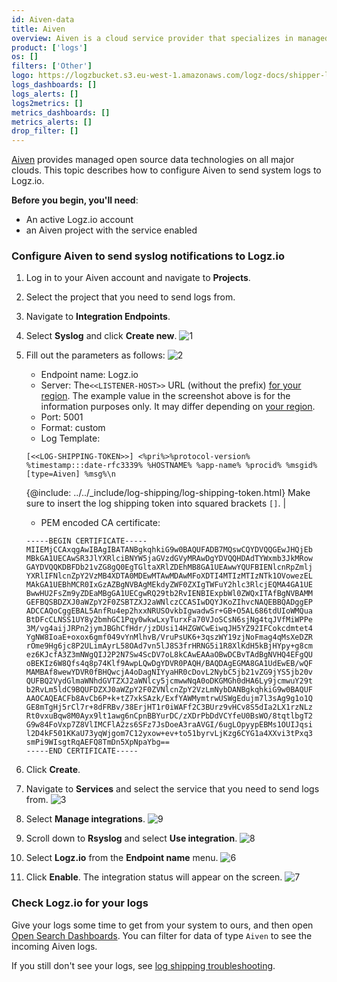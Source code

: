 ```yaml
---
id: Aiven-data
title: Aiven
overview: Aiven is a cloud service provider that specializes in managed open-source database, messaging, and event streaming solutions.
product: ['logs']
os: []
filters: ['Other']
logo: https://logzbucket.s3.eu-west-1.amazonaws.com/logz-docs/shipper-logos/aiven-logo.png
logs_dashboards: []
logs_alerts: []
logs2metrics: []
metrics_dashboards: []
metrics_alerts: []
drop_filter: []
---
```


[Aiven](https://aiven.io/) provides managed open source data technologies on all major clouds. This topic describes how to configure Aiven to send system logs to Logz.io. 

**Before you begin, you'll need**: 

* An active Logz.io account
* an Aiven project with the service enabled 


### Configure Aiven to send syslog notifications to Logz.io

1. Log in to your Aiven account and navigate to **Projects**.
2. Select the project that you need to send logs from.
3. Navigate to **Integration Endpoints**.
4. Select **Syslog** and click **Create new**.
   ![1](https://dytvr9ot2sszz.cloudfront.net/logz-docs/aiven/aiven1.png)
5. Fill out the parameters as follows:
   ![2](https://dytvr9ot2sszz.cloudfront.net/logz-docs/aiven/aiven10.png)
   * Endpoint name: Logz.io 
   * Server: The`<<LISTENER-HOST>>` URL (without the prefix) [for your region](https://docs.logz.io/docs/user-guide/admin/hosting-regions/account-region/#available-regions). The example value in the screenshot above is for the information purposes only. It may differ depending on [your region](https://docs.logz.io/docs/user-guide/admin/hosting-regions/account-region/#available-regions).
   * Port: 5001 
   * Format: custom
   * Log Template: 

   ```shell
   [<<LOG-SHIPPING-TOKEN>>] <%pri%>%protocol-version% %timestamp:::date-rfc3339% %HOSTNAME% %app-name% %procid% %msgid% [type=Aiven] %msg%\n
   ```
   
   {@include: ../../_include/log-shipping/log-shipping-token.html} Make sure to insert the log shipping token into squared brackets `[]`.  |

   * PEM encoded CA certificate: 

   ```shell
   -----BEGIN CERTIFICATE-----
   MIIEMjCCAxqgAwIBAgIBATANBgkqhkiG9w0BAQUFADB7MQswCQYDVQQGEwJHQjEb
   MBkGA1UECAwSR3JlYXRlciBNYW5jaGVzdGVyMRAwDgYDVQQHDAdTYWxmb3JkMRow
   GAYDVQQKDBFDb21vZG8gQ0EgTGltaXRlZDEhMB8GA1UEAwwYQUFBIENlcnRpZmlj
   YXRlIFNlcnZpY2VzMB4XDTA0MDEwMTAwMDAwMFoXDTI4MTIzMTIzNTk1OVowezEL
   MAkGA1UEBhMCR0IxGzAZBgNVBAgMEkdyZWF0ZXIgTWFuY2hlc3RlcjEQMA4GA1UE
   BwwHU2FsZm9yZDEaMBgGA1UECgwRQ29tb2RvIENBIExpbWl0ZWQxITAfBgNVBAMM
   GEFBQSBDZXJ0aWZpY2F0ZSBTZXJ2aWNlczCCASIwDQYJKoZIhvcNAQEBBQADggEP
   ADCCAQoCggEBAL5AnfRu4ep2hxxNRUSOvkbIgwadwSr+GB+O5AL686tdUIoWMQua
   BtDFcCLNSS1UY8y2bmhGC1Pqy0wkwLxyTurxFa70VJoSCsN6sjNg4tqJVfMiWPPe
   3M/vg4aijJRPn2jymJBGhCfHdr/jzDUsi14HZGWCwEiwqJH5YZ92IFCokcdmtet4
   YgNW8IoaE+oxox6gmf049vYnMlhvB/VruPsUK6+3qszWY19zjNoFmag4qMsXeDZR
   rOme9Hg6jc8P2ULimAyrL58OAd7vn5lJ8S3frHRNG5i1R8XlKdH5kBjHYpy+g8cm
   ez6KJcfA3Z3mNWgQIJ2P2N7Sw4ScDV7oL8kCAwEAAaOBwDCBvTAdBgNVHQ4EFgQU
   oBEKIz6W8Qfs4q8p74Klf9AwpLQwDgYDVR0PAQH/BAQDAgEGMA8GA1UdEwEB/wQF
   MAMBAf8wewYDVR0fBHQwcjA4oDagNIYyaHR0cDovL2NybC5jb21vZG9jYS5jb20v
   QUFBQ2VydGlmaWNhdGVTZXJ2aWNlcy5jcmwwNqA0oDKGMGh0dHA6Ly9jcmwuY29t
   b2RvLm5ldC9BQUFDZXJ0aWZpY2F0ZVNlcnZpY2VzLmNybDANBgkqhkiG9w0BAQUF
   AAOCAQEACFb8AvCb6P+k+tZ7xkSAzk/ExfYAWMymtrwUSWgEdujm7l3sAg9g1o1Q
   GE8mTgHj5rCl7r+8dFRBv/38ErjHT1r0iWAFf2C3BUrz9vHCv8S5dIa2LX1rzNLz
   Rt0vxuBqw8M0Ayx9lt1awg6nCpnBBYurDC/zXDrPbDdVCYfeU0BsWO/8tqtlbgT2
   G9w84FoVxp7Z8VlIMCFlA2zs6SFz7JsDoeA3raAVGI/6ugLOpyypEBMs1OUIJqsi
   l2D4kF501KKaU73yqWjgom7C12yxow+ev+to51byrvLjKzg6CYG1a4XXvi3tPxq3
   smPi9WIsgtRqAEFQ8TmDn5XpNpaYbg==
   -----END CERTIFICATE-----
   ```

6. Click **Create**.
7. Navigate to **Services** and select the service that you need to send logs from.
   ![3](https://dytvr9ot2sszz.cloudfront.net/logz-docs/aiven/aiven3.png)
8. Select **Manage integrations**.
   ![9](https://dytvr9ot2sszz.cloudfront.net/logz-docs/aiven/aiven9.png)
9. Scroll down to **Rsyslog** and select **Use integration**.
   ![8](https://dytvr9ot2sszz.cloudfront.net/logz-docs/aiven/aiven8.png)
10. Select **Logz.io** from the **Endpoint name** menu.
   ![6](https://dytvr9ot2sszz.cloudfront.net/logz-docs/aiven/aiven6.png)
11. Click **Enable**. The integration status will appear on the screen.
   ![7](https://dytvr9ot2sszz.cloudfront.net/logz-docs/aiven/aiven7.png)


### Check Logz.io for your logs

Give your logs some time to get from your system to ours, and then open [Open Search Dashboards](https://app.logz.io/#/dashboard/osd). You can filter for data of type `Aiven` to see the incoming Aiven logs.
  
If you still don't see your logs, see [log shipping troubleshooting](https://docs.logz.io/docs/user-guide/log-management/troubleshooting/log-shipping-troubleshooting/).
